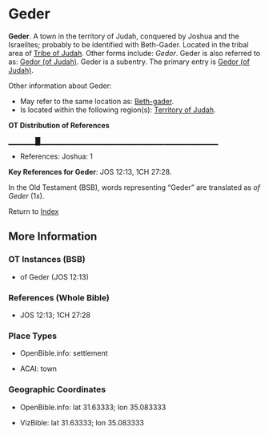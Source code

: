 # Geder
**Geder**. 
A town in the territory of Judah, conquered by Joshua and the Israelites; probably to be identified with Beth-Gader. 
Located in the tribal area of [Tribe of Judah](../../../groups/md/acai/Judah.md). 
Other forms include: 
*Gedor*. 
Geder is also referred to as: 
[Gedor (of Judah)](Gedor.md). 
Geder is a subentry. The primary entry is 
[Gedor (of Judah)](Gedor.md). 




Other information about Geder:


* May refer to the same location as: 
[Beth-gader](Beth-gader.md). 
* Is located within the following region(s): 
[Territory of Judah](TerritoryOfJudah.md). 


**OT Distribution of References**

▁▁▁▁▁█▁▁▁▁▁▁▁▁▁▁▁▁▁▁▁▁▁▁▁▁▁▁▁▁▁▁▁▁▁▁▁▁▁
* References: Joshua: 1



**Key References for Geder**: 
JOS 12:13, 1CH 27:28. 


In the Old Testament (BSB), words representing “Geder” are translated as 
*of Geder* (1x). 




Return to [Index](00-Index.md)

## More Information

### OT Instances (BSB)

* of Geder (JOS 12:13)



### References (Whole Bible)

* JOS 12:13; 1CH 27:28


### Place Types

* OpenBible.info: settlement

* ACAI: town



### Geographic Coordinates

* OpenBible.info: lat 31.63333; lon 35.083333

* VizBible: lat 31.63333; lon 35.083333




